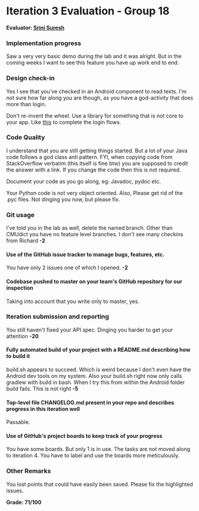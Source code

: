 # Iteration 3 Evaluation - Group 18

**Evaluator: [Srini Suresh](mailto:ssures11@jhu.edu)**

### Implementation progress
Saw a very very basic demo during the lab and it was alright. But in the coming weeks I want to see this feature you have up work end to end.

### Design check-in
Yes I see that you've checked in an Android component to read texts. I'm not sure how far along you are though, as you have a god-activity that does more than login.

Don't re-invent the wheel. Use a library for something that is not core to your app. Like [this](https://github.com/CodelightStudios/Android-Smart-Login) to complete the login flows.

### Code Quality
I understand that you are still getting things started. But a lot of your Java code follows a god class anti pattern. FYI, when copying code from StackOverflow verbatim (this itself is fine btw) you are supposed to credit the answer with a link. If you change the code then this is not required.

Document your code as you go along, eg: Javadoc, pydoc etc.

Your Python code is not very object oriented. Also, Please get rid of the .pyc files. Not dinging you now, but please fix.

### Git usage
I've told you in the lab as well, delete the named branch. Other than CMUdict you have no feature level branches.
I don't see many checkins from Richard **-2**

#### Use of the GitHub issue tracker to manage bugs, features, etc.
You have only 2 issues one of which I opened. **-2**

#### Codebase pushed to master on your team's GitHub repository for our inspection
Taking into account that you write only to master, yes.

### Iteration submission and reporting
You still haven't fixed your API spec. Dinging you harder to get your attention **-20**

#### Fully automated build of your project with a README.md describing how to build it
build.sh appears to succeed. Which is weird because I don't even have the Android dev tools on my system.
Also your build.sh right now only calls gradlew with build in bash. When I try this from within the Android folder build fails. This is not right **-5**

#### Top-level file CHANGELOG.md present in your repo and describes progress in this iteration well
Passable.

#### Use of GitHub's project boards to keep track of your progress
You have some boards. But only 1 is in use. The tasks are not moved along to iteration 4. You have to label and use the boards more meticulously.

### Other Remarks
You lost points that could have easily been saved. Please fix the highlighted issues.


**Grade: 71/100**
